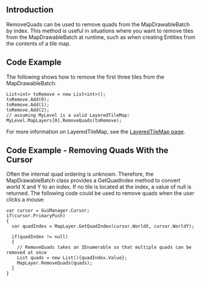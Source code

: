 ## Introduction

RemoveQuads can be used to remove quads from the MapDrawableBatch by index. This method is useful in situations where you want to remove tiles from the MapDrawableBatch at runtime, such as when creating Entities from the contents of a tile map.

## Code Example

The following shows how to remove the first three tiles from the MapDrawableBatch:

    List<int> toRemove = new List<int>();
    toRemove.Add(0);
    toRemove.Add(1);
    toRemove.Add(2);
    // assuming MyLevel is a valid LayeredTileMap:
    MyLevel.MapLayers[0].RemoveQuads(toRemove);

For more information on LayeredTileMap, see the [LayeredTileMap page](/frb/docs/index.php?title=FlatRedBall.TileGraphics.LayeredTileMap.md "FlatRedBall.TileGraphics.LayeredTileMap").

## Code Example - Removing Quads With the Cursor

Often the internal quad ordering is unknown. Therefore, the MapDrawableBatch class provides a GetQuadIndex method to convert world X and Y to an index. If no tile is located at the index, a value of null is returned. The following code could be used to remove quads when the user clicks a mouse:

    var cursor = GuiManager.Cursor;
    if(cursor.PrimaryPush)
    {
      var quadIndex = MapLayer.GetQuadIndex(cursor.WorldX, cursor.WorldY);

      if(quadIndex != null)
      {
        // RemoveQuads takes an IEnumerable so that multiple quads can be removed at once
        List quads = new List(){quadIndex.Value};
        MapLayer.RemoveQuads(quads);
      }
    }
